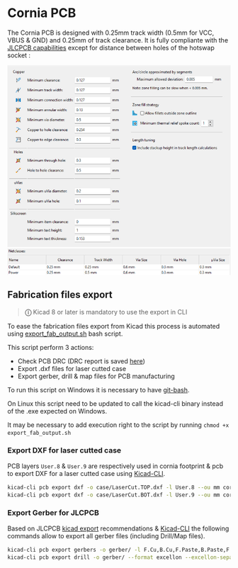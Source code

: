 # Cornia PCB

The Cornia PCB is designed with 0.25mm track width (0.5mm for VCC, VBUS & GND) and 0.25mm of track clearance.
It is fully compliante with the [JLCPCB capabilities](https://jlcpcb.com/capabilities/pcb-capabilities) except for distance between holes of the hotswap socket :

![Design constraints](../images/DesignConstraints.png)
![Netclasses](../images/Netclasses.png)


## Fabrication files export

> **&#9432;**  Kicad 8 or later is mandatory to use the export in CLI 

To ease the fabrication files export from Kicad this process is automated using [export_fab_output.sh](../export_fab_output.sh) bash script.

This script perform 3 actions:
- Check PCB DRC (DRC report is saved [here](../PCB/cornia-drc.report))
- Export .dxf files for laser cutted case
- Export gerber, drill & map files for PCB manufacturing

To run this script on Windows it is necessary to have [git-bash](https://www.git-scm.com/download/win).

On Linux this script need to be updated to call the kicad-cli binary instead of the .exe expected on Windows.

It may be necessary to add execution right to the script by running `chmod +x export_fab_output.sh`

### Export DXF for laser cutted case

PCB layers `User.8` & `User.9` are respectively used in cornia footprint & pcb to export DXF for a laser cutted case using [Kicad-CLI](https://docs.kicad.org/8.0/en/cli/cli.html).

``` bash
kicad-cli pcb export dxf -o case/LaserCut.TOP.dxf -l User.8 --ou mm cornia.kicad_pcb
kicad-cli pcb export dxf -o case/LaserCut.BOT.dxf -l User.9 --ou mm cornia.kicad_pcb
```

### Export Gerber for JLCPCB

Based on JLCPCB [kicad export](https://jlcpcb.com/help/article/362-how-to-generate-gerber-and-drill-files-in-kicad-8) recommendations & [Kicad-CLI](https://docs.kicad.org/8.0/en/cli/cli.html) the following commands allow to export all gerber files (including Drill/Map files).

``` bash
kicad-cli pcb export gerbers -o gerber/ -l F.Cu,B.Cu,F.Paste,B.Paste,F.Silkscreen,B.Silkscreen,F.Mask,B.Mask,Edge.Cuts --exclude-value --no-x2 --no-netlist --subtract-soldermask cornia.kicad_pcb
kicad-cli pcb export drill -o gerber/ --format excellon --excellon-separate-th --generate-map --map-format gerberx2 cornia.kicad_pcb
```
